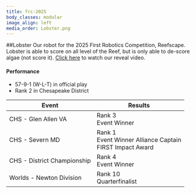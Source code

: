 ```yaml
---
title: frc-2025
body_classes: modular
image_align: left
media_order: Lobster.png
---
```


##Lobster
Our robot for the 2025 First Robotics Competition, Reefscape. Lobster is able to score on all level of the Reef, but is only able to de-score algae (not score it). [Click here](https://www.youtube.com/watch?v=foMMURS_dLU) to watch our reveal video.

#### Performance
* 57-9-1 (W-L-T) in official play
* Rank 2 in Chesapeake District

<html>
<table class="table table-striped table-hover">
  <thead> 
    <tr>
        <th>Event</th>
        <th>Results</th>
      </tr>
    </thead>
  <tbody>
     <tr>
        <td> CHS - Glen Allen VA  </td>
        <td> Rank 3 <br> Event Winner </td>
      </tr>
      <tr>
        <td> CHS - Severn MD </td>
        <td> Rank 1 <br> Event Winner Alliance Captain  <br> FIRST Impact Award </td>
      </tr>
      <tr>
        <td> CHS - District Championship </td>
        <td> Rank 4 <br> Event Winner </td>
      </tr>
      <tr>
        <td> Worlds - Newton Division </td>
        <td> Rank 10 <br> Quarterfinalist </td>
      </tr>
  </tbody>
</table>
</html>